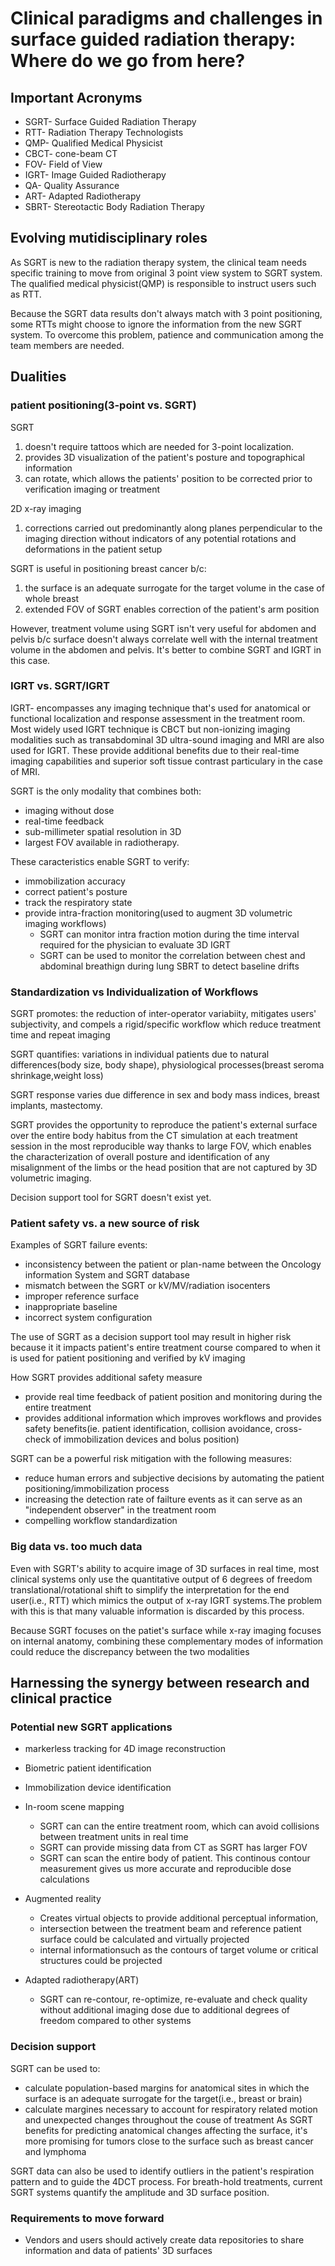 # Clinical paradigms and challenges in surface guided radiation therapy: Where do we go from here?

## Important Acronyms
* SGRT- Surface Guided Radiation Therapy
* RTT- Radiation Therapy Technologists
* QMP- Qualified Medical Physicist
* CBCT- cone-beam CT
* FOV- Field of View
* IGRT- Image Guided Radiotherapy
* QA- Quality Assurance
* ART- Adapted Radiotherapy
* SBRT- Stereotactic Body Radiation Therapy
## Evolving mutidisciplinary roles
As SGRT is new to the radiation therapy system, the clinical team needs specific training to move from original 3 point view system to SGRT system.
The qualified medical physicist(QMP) is responsible to instruct users such as RTT.

Because the SGRT data results don't always match with 3 point positioning, some RTTs might choose to ignore the information from the new SGRT system. To overcome this problem, patience and communication among the team members are needed.

## Dualities
### patient positioning(3-point vs. SGRT)
SGRT
1. doesn't require tattoos which are needed for 3-point localization. 
2. provides 3D visualization of the patient's posture and topographical information
3. can rotate, which allows the patients' position to be corrected prior to verification imaging or treatment

2D x-ray imaging
1. corrections carried out predominantly along planes perpendicular to the imaging direction without indicators of any potential rotations and deformations in the patient setup

SGRT is useful in positioning breast cancer b/c: 
1. the surface is an adequate surrogate for the target volume in the case of whole breast
2. extended FOV of SGRT enables correction of the patient's arm position

However, treatment volume using SGRT isn't very useful for abdomen and pelvis b/c surface doesn't always correlate well with the internal
treatment volume in the abdomen and pelvis. It's better to combine SGRT and IGRT in this case.

### IGRT vs. SGRT/IGRT
IGRT- encompasses any imaging technique that's used for anatomical or functional localization and response assessment in the treatment room.
Most widely used IGRT technique is CBCT but non-ionizing imaging modalities such as transabdominal 3D ultra-sound imaging and MRI are also used for
IGRT. These provide additional benefits due to their real-time imaging capabilities and superior soft tissue contrast particulary in the case of MRI.

SGRT is the only modality that combines both: 
* imaging without dose 
* real-time feedback
* sub-millimeter spatial resolution in 3D
* largest FOV available in radiotherapy.

These caracteristics enable SGRT to verify:
* immobilization accuracy
* correct patient's posture
* track the respiratory state
* provide intra-fraction monitoring(used to augment 3D volumetric imaging workflows)
  * SGRT can monitor intra fraction motion during the time interval required for the physician to evaluate 3D IGRT
  * SGRT can be used to monitor the correlation between chest and abdominal breathign during lung SBRT to detect baseline drifts

### Standardization vs Individualization of Workflows
SGRT promotes: the reduction of inter-operator variabiity, mitigates users' subjectivity, and compels a rigid/specific workflow which reduce treatment time and repeat 
imaging

SGRT quantifies: variations in individual patients due to natural differences(body size, body shape), physiological processes(breast seroma shrinkage,weight loss)

SGRT response varies due difference in sex and body mass indices, breast implants, mastectomy.

SGRT provides the opportunity to reproduce the patient's external surface over the entire body habitus from the CT simulation at each treatment session in the most reproducible way thanks to large FOV, which enables the characterization of overall posture and identification of any misalignment of the limbs or the head position that are not captured by 3D volumetric imaging.

Decision support tool for SGRT doesn't exist yet. 

### Patient safety vs. a new source of risk
Examples of SGRT failure events:
* inconsistency between the patient or plan-name between the Oncology information System and SGRT database
* mismatch between the SGRT or kV/MV/radiation isocenters
* improper reference surface
* inappropriate baseline
* incorrect system configuration

The use of SGRT as a decision support tool may result in higher risk because it it impacts patient's entire treatment course compared to when 
it is used for patient positioning and verified by kV imaging

How SGRT provides additional safety measure
* provide real time feedback of patient position and monitoring during the entire treatment
* provides additional information which improves workflows and provides safety benefits(ie. patient identification, collision avoidance, cross-check of immobilization devices and bolus position)

SGRT can be a powerful risk mitigation with the following measures:
* reduce human errors and subjective decisions by automating the patient positioning/immobilization process
* increasing the detection rate of failture events as it can serve as an "independent observer" in the treatment room
* compelling workflow standardization
### Big data vs. too much data
Even with SGRT's ability to acquire image of 3D surfaces in real time, most clinical systems only use the quantitative output of 6 degrees of freedom translational/rotational shift to simplify the interpretation for the end user(i.e., RTT) which mimics the output of x-ray IGRT systems.The problem with this is that many valuable information is discarded by this process.

Because SGRT focuses on the patiet's surface while x-ray imaging focuses on internal anatomy, combining these complementary modes of information could reduce the discrepancy between the two modalities

## Harnessing the synergy between research and clinical practice

### Potential new SGRT applications
* markerless tracking for 4D image reconstruction
* Biometric patient identification
* Immobilization device identification
* In-room scene mapping
  * SGRT can can the entire treatment room, which can avoid collisions between treatment units in real time
  * SGRT can provide missing data from CT as SGRT has larger FOV
  * SGRT can scan the entire body of patient. This continous contour measurement gives us more accurate and reproducible dose calculations

* Augmented reality
   * Creates virtual objects to provide additional perceptual information,
   * intersection between the treatment beam and reference patient surface could be calculated and virtually projected
   * internal informationsuch as the contours of target volume or critical structures could be projected
* Adapted radiotherapy(ART)
  * SGRT can re-contour, re-optimize, re-evaluate and check quality without additional imaging dose due to additional degrees of freedom compared to other systems
### Decision support
SGRT can be used to:
* calculate population-based margins for anatomical sites in which the surface is an adequate surrogate for the target(i.e., breast or brain)
* calculate margines necessary to account for respiratory related motion and unexpected changes throughout the couse of treatment
As SGRT benefits for predicting anatomical changes affecting the surface, it's more promising for tumors close to the surface such as breast cancer and lymphoma

SGRT data can also be used to identify outliers in the patient's respiration pattern and to guide the 4DCT process. For breath-hold treatments, current SGRT systems quantify the amplitude and 3D surface position.

### Requirements to move forward
* Vendors and users should actively create data repositories to share information and data of patients' 3D surfaces
